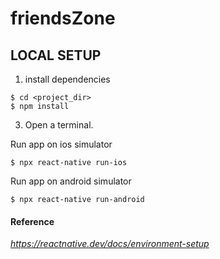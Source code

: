 # friendsZone 

## LOCAL SETUP
1. install dependencies
```
$ cd <project_dir>
$ npm install
```
3. Open a terminal. 

Run app on ios simulator
```
$ npx react-native run-ios
```
Run app on android simulator
```
$ npx react-native run-android
```

#### Reference
_https://reactnative.dev/docs/environment-setup_
